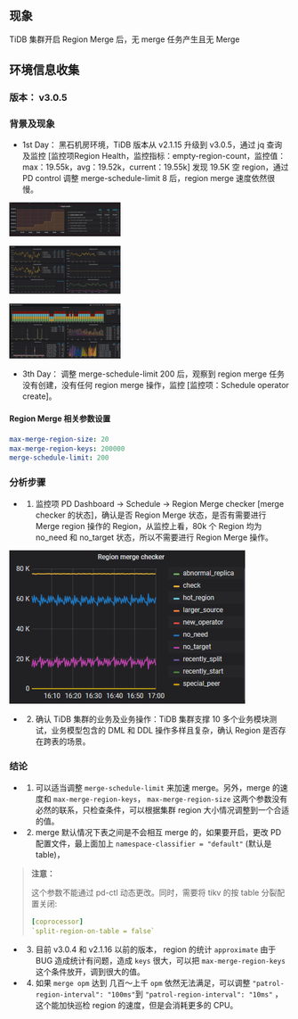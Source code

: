 ## 现象

TiDB 集群开启 Region Merge 后，无 merge 任务产生且无 Merge

## 环境信息收集

### 版本： v3.0.5

### 背景及现象

- 1st Day： 黑石机房环境，TiDB 版本从 v2.1.15 升级到 v3.0.5，通过 jq 查询及监控 [监控项Region Health，监控指标：empty-region-count，监控值：max：19.55k，avg：19.52k，current：19.55k] 发现 19.5K 空 region，通过 PD control 调整 merge-schedule-limit 8 后，region merge 速度依然很慢。

![PD-Region Health](./resources/case896-1.png)

![PD-Operator](./resources/case896-2.png)

![PD-Scheduler](./resources/case896-3.png)

- 3th Day： 调整 merge-schedule-limit 200 后，观察到 region merge 任务没有创建，没有任何 region merge 操作，监控 [监控项：Schedule operator create]。

#### Region Merge 相关参数设置

```yaml
max-merge-region-size: 20
max-merge-region-keys: 200000
merge-schedule-limit: 200
```

### 分析步骤

- 1. 监控项 PD Dashboard -> Schedule -> Region Merge checker [merge checker 的状态]，确认是否 Region Merge 状态，是否有需要进行 Merge region 操作的 Region，从监控上看，80k 个 Region 均为 no_need 和 no_target 状态，所以不需要进行 Region Merge 操作。

![Region Merge checker](./resources/case896-4.png)

- 2. 确认 TiDB 集群的业务及业务操作：TiDB 集群支撑 10 多个业务模块测试，业务模型包含的 DML 和 DDL 操作多样且复杂，确认 Region 是否存在跨表的场景。
  
### 结论

- 1. 可以适当调整 `merge-schedule-limit` 来加速 merge。另外，merge 的速度和 `max-merge-region-keys`， `max-merge-region-size` 这两个参数没有必然的联系，只检查条件，可以根据集群 region 大小情况调整到一个合适的值。

- 2. merge 默认情况下表之间是不会相互 merge 的，如果要开启，更改 PD 配置文件，最上面加上 `namespace-classifier = "default"` (默认是 table)， 

> **注意：**
>
> 这个参数不能通过 pd-ctl 动态更改。同时，需要将 tikv 的按 table 分裂配置关闭:
>```yaml
>[coprocessor]
>`split-region-on-table = false`
>```

- 3. 目前 v3.0.4 和 v2.1.16 以前的版本， region 的统计 `approximate` 由于 BUG 造成统计有问题，造成 `keys` 很大，可以把 `max-merge-region-keys` 这个条件放开，调到很大的值。

- 4. 如果 `merge opm` 达到 几百～上千 `opm` 依然无法满足，可以调整
`"patrol-region-interval": "100ms"`到 `"patrol-region-interval": "10ms"` ，这个能加快巡检 region 的速度，但是会消耗更多的 CPU。